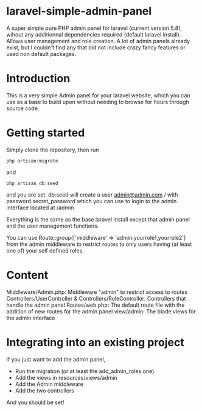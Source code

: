 # laravel-simple-admin-panel
A super simple pure PHP admin panel for laravel (current version 5.8), wihout any additionnal dependencies required (default laravel install). Allows user management and role creation.
A lot of admin panels already exist, but I couldn't find any that did not include crazy fancy features or used non default packages.

# Introduction
This is a very simple Admin panel for your laravel website, which you can use as a base to build upon without needing to browse for hours through source code.

# Getting started

Simply clone the repository, then run
```
php artisan:migrate
```
and 
```
php artisan db:seed
```
and you are set. db:seed will create a user admin@admin.com / with password secret_password which you can use to login to the admin interface located at /admin

Everything is the same as the base laravel install except that admin panel and the user management functions.

You can use Route::group(['middleware' => 'admin:yourrole1,yourrole2'] from the admin middleware to restrict routes to only users having (at least one of) your self defined roles.

# Content

Middleware/Admin.php: Middleware "admin" to restrict access to routes
Controllers/UserController & Controllers/RoleController: Controllers that handle the admin panel
Routes/web.php: The default route file with the addition of new routes for the admin panel
view/admin: The blade views for the admin interface

# Integrating into an existing project
If you just want to add the admin panel,
- Run the migration (or at least the add_admin_roles one)
- Add the views in resources/views/admin
- Add the Admin middleware
- Add the two controllers

And you should be set!
